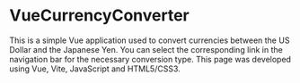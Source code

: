 # VueCurrencyConverter
This is a simple Vue application used to convert currencies between the US Dollar and the Japanese Yen. You can select the corresponding link in the navigation bar for the necessary conversion type. This page was developed using Vue, Vite, JavaScript and HTML5/CSS3.
